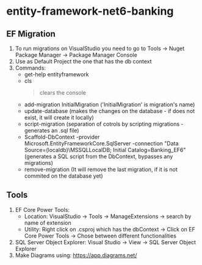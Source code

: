 # entity-framework-net6-banking

## EF Migration
1. To run migrations on VisualStudio you need to go to Tools ->  Nuget Package Manager -> Package Manager Console
2. Use as Default Project the one that has the db context
3. Commands: 
   - get-help entityframework
   - cls 
      > clears the console
   - add-migration InitialMigration ('InitialMigration' is migration's name)
   - update-database (makes the changes on the database - if does not exist, it will create it locally)
   - script-migration (separation of cotrols by scripting migrations - generates an .sql file)
   - Scaffold-DbContext -provider Microsoft.EntityFrameworkCore.SqlServer -connection "Data Source=(localdb)\MSSQLLocalDB; Initial Catalog=Banking_EF6" (generates a SQL script from the DbContext, bypasses any migrations)
   - remove-migration (It will remove the last migration, if it is not commited on the database yet)
   
## Tools
1. EF Core Power Tools: 
   - Location: VisualStudio -> Tools -> ManageExtensions -> search by name of extension
   - Utility: Right click on .csproj which has the dbContext -> Click on EF Core Power Tools -> Chose between different functionalities
2. SQL Server Object Explorer: Visual Studio -> View -> SQL Server Object Explorer
3. Make Diagrams using: https://app.diagrams.net/
